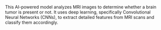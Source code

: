 This AI-powered model analyzes MRI images to determine 
whether a brain tumor is present or not. It uses deep learning, 
specifically Convolutional Neural Networks (CNNs), to extract 
detailed features from MRI scans 
and classify them accordingly.
